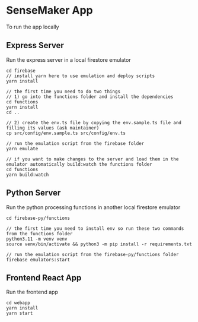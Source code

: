 # SenseMaker App

To run the app locally

## Express Server

Run the express server in a local firestore emulator

```
cd firebase
// install yarn here to use emulation and deploy scripts
yarn install

// the first time you need to do two things
// 1) go into the functions folder and install the dependencies
cd functions
yarn install 
cd ..

// 2) create the env.ts file by copying the env.sample.ts file and filling its values (ask maintainer)
cp src/config/env.sample.ts src/config/env.ts

// run the emulation script from the firebase folder
yarn emulate

// if you want to make changes to the server and load them in the emulator automatically build:watch the functions folder
cd functions
yarn build:watch

```

## Python Server

Run the python processing functions in another local firestore emulator

```
cd firebase-py/functions  

// the first time you need to install env so run these two commands from the functions folder
python3.11 -m venv venv
source venv/bin/activate && python3 -m pip install -r requirements.txt

// run the emulation script from the firebase-py/functions folder
firebase emulators:start
```

## Frontend React App

Run the frontend app

```
cd webapp
yarn install
yarn start
```
